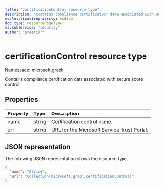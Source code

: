 ```yaml
---
title: "certificationControl resource type"
description: "Contains compliance certification data associated with secure score control."
ms.localizationpriority: medium
doc_type: resourcePageType
ms.subservice: "security"
author: "preetikr"
---
```


# certificationControl resource type

Namespace: microsoft.graph

Contains compliance certification data associated with secure score control.

## Properties

|Property |Type |Description |
|:--|:--|:--|
|name | string | Certification control name. |
|url | string | URL for the Microsoft Service Trust Portal. |

## JSON representation

The following JSON representation shows the resource type.

<!-- {
  "blockType": "resource",
  "optionalProperties": [

  ],
  "@odata.type": "microsoft.graph.certificationControl"
}-->

```json
{
  "name": "String",
  "url": "Collection(microsoft.graph.certificationControl)"
}
```


<!-- {
  "type": "#page.annotation",
  "description": "certificationControl resource",
  "keywords": "",
  "section": "documentation",
  "tocPath": ""
}-->


